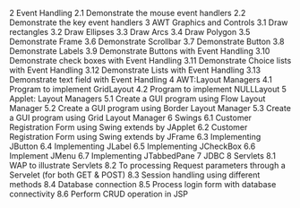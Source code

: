2
Event Handling
2.1
Demonstrate the mouse event handlers
2.2
Demonstrate the key event handlers
3
AWT Graphics and Controls
3.1
Draw rectangles
3.2
Draw Ellipses
3.3
Draw Arcs
3.4
Draw Polygon
3.5
Demonstrate Frame
3.6
Demonstrate Scrollbar
3.7
Demonstrate Button
3.8
Demonstrate Labels
3.9
Demonstrate Buttons with Event Handling
3.10
Demonstrate check boxes with Event Handling
3.11
Demonstrate Choice lists with Event Handling
3.12
Demonstrate Lists with Event Handling
3.13
Demonstrate text field with Event Handling
4
AWT:Layout Managers
4.1
Program to implement GridLayout
4.2
Program to implement NULLLayout
5
Applet: Layout Managers
5.1
Create a GUI program using Flow Layout Manager
5.2
Create a GUI program using Border Layout Manager
5.3
Create a GUI program using Grid Layout Manager
6
Swings
6.1
Customer Registration Form using Swing extends by JApplet
6.2
Customer Registration Form using Swing extends by JFrame
6.3
Implementing JButton
6.4
Implementing JLabel
6.5
Implementing JCheckBox
6.6
Implement JMenu
6.7
Implementing JTabbedPane
7
JDBC
8
Servlets
8.1
WAP to illustrate Servlets
8.2
To processing Request parameters through a Servelet (for both GET & POST)
8.3
Session handling using different methods
8.4
Database connection
8.5
Process login form with database connectivity
8.6
Perform CRUD operation in JSP
